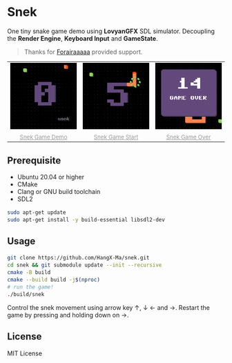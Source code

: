 # Snek

One tiny snake game demo using **LovyanGFX** SDL simulator. Decoupling the **Render Engine**, **Keyboard Input** and **GameState**.

> Thanks for [Forairaaaaa](https://github.com/Forairaaaaa) provided support.

<div class="snek" align="center">
  <table>
    <tr>
      <td><img src="./assets/snek.gif" alt="snek game" width=200 />
      <td><img src="./assets/snek_gamestart.png" alt="snek game start" width=200 />
      <td><img src="./assets/snek_gameover.png" alt="snek game over" width=200 />
    </tr>
    <tr>
      <td align="center"><font size="2" color="#999"><u>Snek Game Demo</u></font></td>
      <td align="center"><font size="2" color="#999"><u>Snek Game Start</u></font></td>
      <td align="center"><font size="2" color="#999"><u>Snek Game Over</u></font></td>
    </tr>
  </table>
</div>

## Prerequisite

- Ubuntu 20.04 or higher
- CMake
- Clang or GNU build toolchain
- SDL2

```bash
sudo apt-get update
sudo apt-get install -y build-essential libsdl2-dev
```

## Usage

```bash
git clone https://github.com/HangX-Ma/snek.git
cd snek && git submodule update --init --recursive
cmake -B build
cmake --build build -j$(nproc)
# run the game!
./build/snek
```

Control the snek movement using arrow key &uarr;, &darr; &larr; and &rarr;. Restart the game by pressing and holding down on &rarr;.

## License

MIT License
